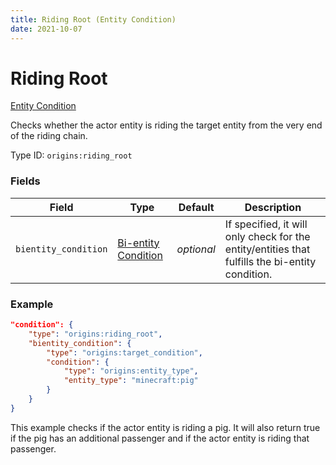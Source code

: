 ```yaml
---
title: Riding Root (Entity Condition)
date: 2021-10-07
---
```


# Riding Root

[Entity Condition](../entity_conditions.md)

Checks whether the actor entity is riding the target entity from the very end of the riding chain.

Type ID: `origins:riding_root`

### Fields

Field | Type | Default | Description
------|------|---------|-------------
`bientity_condition` | [Bi-entity Condition](../bientity_conditions.md) | _optional_ | If specified, it will only check for the entity/entities that fulfills the bi-entity condition.

### Example
```json
"condition": {
    "type": "origins:riding_root",
    "bientity_condition": {
        "type": "origins:target_condition",
        "condition": {
            "type": "origins:entity_type",
            "entity_type": "minecraft:pig"
        }
    }
}
```
This example checks if the actor entity is riding a pig. It will also return true if the pig has an additional passenger and if the actor entity is riding that passenger.